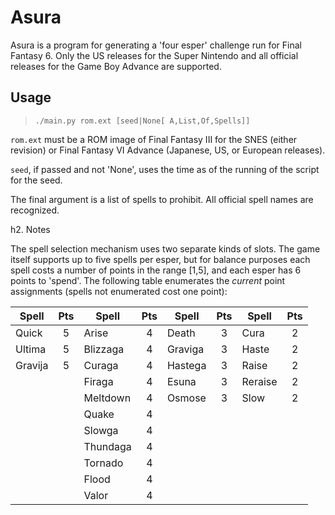 # Asura

Asura is a program for generating a 'four esper' challenge run for Final Fantasy 6. Only the US releases for the Super Nintendo and all official releases for the Game Boy Advance are supported.

## Usage

> `./main.py rom.ext [seed|None[ A,List,Of,Spells]]`

`rom.ext` must be a ROM image of Final Fantasy III for the SNES (either revision) or Final Fantasy VI Advance (Japanese, US, or European releases).

`seed`, if passed and not 'None', uses the time as of the running of the script for the seed.

The final argument is a list of spells to prohibit. All official spell names are recognized.

h2. Notes

The spell selection mechanism uses two separate kinds of slots. The game itself supports up to five spells per esper, but for balance purposes each spell costs a number of points in the range [1,5], and each esper has 6 points to 'spend'. The following table enumerates the *current* point assignments (spells not enumerated cost one point):

<table>
    <thead>
        <tr><th>Spell</th><th>Pts</th><th>Spell</th><th>Pts</th><th>Spell</th><th>Pts</th><th>Spell</th><th>Pts</th></tr>
    </thead>
    <tbody>
        <tr><td>Quick</td><td align="center">5</td>
            <td>Arise</td><td align="center">4</td>
            <td>Death</td><td align="center">3</td>
            <td>Cura</td><td align="center">2</td></tr>
        <tr><td>Ultima</td><td align="center">5</td>
            <td>Blizzaga</td><td align="center">4</td>
            <td>Graviga</td><td align="center">3</td>
            <td>Haste</td><td align="center">2</td></tr>
        <tr><td>Gravija</td><td align="center">5</td>
            <td>Curaga</td><td align="center">4</td>
            <td>Hastega</td><td align="center">3</td>
            <td>Raise</td><td align="center">2</td></tr>
        <tr><td colspan="2"></td>
            <td>Firaga</td><td align="center">4</td>
            <td>Esuna</td><td align="center">3</td>
            <td>Reraise</td><td align="center">2</td></tr>
        <tr><td colspan="2"></td>
            <td>Meltdown</td><td align="center">4</td>
            <td>Osmose</td><td align="center">3</td>
            <td>Slow</td><td align="center">2</td></tr>
        <tr><td colspan="2"></td>
            <td>Quake</td><td align="center">4</td>
            <td colspan="4"></td></tr>
        <tr><td colspan="2"></td>
            <td>Slowga</td><td align="center">4</td>
            <td colspan="4"></td></tr>
        <tr><td colspan="2"></td>
            <td>Thundaga</td><td align="center">4</td>
            <td colspan="4"></td></tr>
        <tr><td colspan="2"></td>
            <td>Tornado</td><td align="center">4</td>
            <td colspan="4"></td></tr>
        <tr><td colspan="2"></td>
            <td>Flood</td><td align="center">4</td>
            <td colspan="4"></td></tr>
        <tr><td colspan="2"></td>
            <td>Valor</td><td align="center">4</td>
            <td colspan="4"></td></tr>
    </tbody>
</table>
